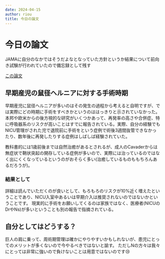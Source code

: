 ```yaml
---
date: 2024-04-15
author: riou
title: 今日の論文
---
```


# 今日の論文
JAMAに自分のなかではそうだよなとなっていた方針というか結果について前向き試験が行われていたので備忘録として残す

[この論文](https://pubmed.ncbi.nlm.nih.gov/38530261/)

## 早期産児の鼠径ヘルニアに対する手術時期
早期産児に鼠径ヘルニアが多いのはその発生の過程から考えると自明ですが、では実際にどの時期に手術をすべきかというのははっきりと示されていなかった。
本邦や欧米からの後方視的な研究がいくつかあって、再発率の高さや合併症、特に呼吸器系のリスクが高いことはすでに報告されている。実際、自分の経験でもNICU管理がされた児で退院前に手術をという症例で術後3週間抜管できなかったり、数年後に再発したりする症例はしばしば経験されていた。

教科書的には1歳前後までは自然治癒があるとされるが、成人のCavaderからは無症状で鞘状突起の開存している症例が多いので、実際には治っているのではなく出にくくなっているというのがおそらく多い(治癒しているものももちろんあるだろうが)。

### 結果として
詳細は読んでいただくのが良いとして、もろもろのリスクが10%近く増えたということであり、NICU入室中あるいは早期介入は推奨されないのではないかということです。
現実的に手術をお願いしてくるのは家族ではなく、医療者(NICUのDrやNs)が多いということも別の報告で指摘されている。

## 自分としてはどうする？
巨人の肩に乗って、周術期管理は確かにやりやすいかもしれないが、患児にとってのメリットが多くないので今やるべきではないと諭す。
ただしNの方々は我々にとっては非常に強いので負けないことは用意ではないのです😢
